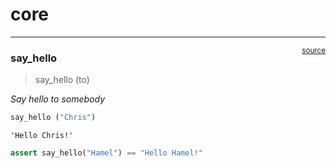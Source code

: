 # core


<!-- WARNING: THIS FILE WAS AUTOGENERATED! DO NOT EDIT! -->

------------------------------------------------------------------------

<a
href="https://github.com/bfx23/nbdev-hello-world/blob/main/nbdev_hello_world/core.py#L9"
target="_blank" style="float:right; font-size:smaller">source</a>

### say_hello

>  say_hello (to)

*Say hello to somebody*

``` python
say_hello ("Chris")
```

    'Hello Chris!'

``` python
assert say_hello("Hamel") == "Hello Hamel!"
```
